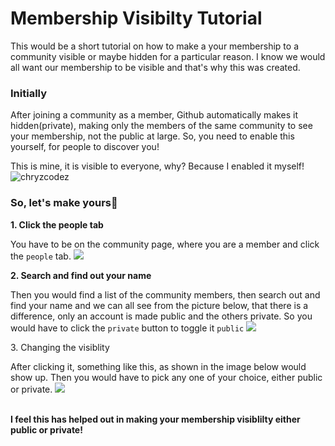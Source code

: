 # Membership Visibilty Tutorial

This would be a short tutorial on how to make a your membership to a community visible or maybe hidden for a particular reason. I know we would all want
our membership to be visible and that's why this was created.

### Initially

After joining a community as a member, Github automatically makes it hidden(private), making only the members of the same
community to see your membership, not the public at large. So, you need to enable this yourself, for people to discover you!

This is mine, it is visible to everyone, why?
Because I enabled it myself!
![chryzcodez](https://github.com/chryz-hub/opensource-4-everyone/blob/master/chryz-hub-resources/membvispics/membvs1jpg.jpg)

### So, let's make yours🚀


 <b> 1. Click the people tab</b>

You have to be on the community page, where you are a member and click the `people` tab.
![](https://github.com/chryz-hub/opensource-4-everyone/blob/master/chryz-hub-resources/membvispics/membvis2.jpg)

 <b> 2. Search and find out your name</b>

Then you would find a list of the community members, then search out and find your name and we can all see from the picture below, that there is a difference,
only an account is made public and the others private. So you would have to click the `private` button to toggle it `public`
![](https://github.com/chryz-hub/opensource-4-everyone/blob/master/chryz-hub-resources/membvispics/membvs3.jpg)

 </b> 3. Changing the visiblity</b>

After clicking it, something like this, as shown in the image below would show up. Then you would have to pick any one of your choice, either
public or private.
![](https://github.com/chryz-hub/opensource-4-everyone/blob/master/chryz-hub-resources/membvispics/membvs4.jpg)

<br><b> I feel this has helped out in making your membership visiblilty either public or private!<b><br>
